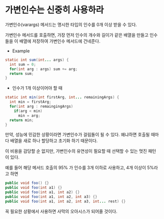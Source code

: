 # 가변인수는 신중히 사용하라

가변인수(varargs) 메서드는 명시한 타입의 인수를 0개 이상 받을 수 있다. 

가변인수 메서드를 호출하면, 가장 먼저 인수의 개수와 길이가 같은 배열을 만들고 인수들을 이 배열에 저장하여 가변인수 메서드에 건네준다.

- Example

```java
static int sum(int... args) {
  int sum = 0;
  for(int arg : args) sum += arg;
  return sum;
}
```

- 인수가 1개 이상이어야 할 때

```java
static int min(int firstArg, int... remainingArgs) {
  int min = firstArg;
  for(int arg : remaingingArgs) 
    if(arg < min)
      min = arg;
  return min;
}
```

만약, 성능에 민감한 상황이라면 가변인수가 걸림돌이 될 수 있다. 왜냐하면 호출될 때마다 배열을 새로 하나 할당하고 초기화 하기 때문이다.

이 비용을 감당할 순 없지만, 가변인수의 유연성이 필요할 때 선택할 수 있는 멋진 패턴이 있다.

예를 들어 해당 메서드 호출의 95% 가 인수를 3개 이하로 사용하고, 4개 이상이 5%라고 하면

```java
public void foo() {}
public void foo(int a1) {}
public void foo(int a1, int a2) {}
public void foo(int a1, int a2, int a3) {}
public void foo(int a1, int a2, int a3, int... rest) {}
```

꼭 필요한 상황에서 사용하면 사막의 오아시스가 되어줄 것이다.
